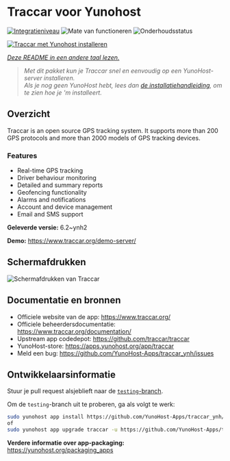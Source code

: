 <!--
NB: Deze README is automatisch gegenereerd door <https://github.com/YunoHost/apps/tree/master/tools/readme_generator>
Hij mag NIET handmatig aangepast worden.
-->

# Traccar voor Yunohost

[![Integratieniveau](https://dash.yunohost.org/integration/traccar.svg)](https://ci-apps.yunohost.org/ci/apps/traccar/) ![Mate van functioneren](https://ci-apps.yunohost.org/ci/badges/traccar.status.svg) ![Onderhoudsstatus](https://ci-apps.yunohost.org/ci/badges/traccar.maintain.svg)

[![Traccar met Yunohost installeren](https://install-app.yunohost.org/install-with-yunohost.svg)](https://install-app.yunohost.org/?app=traccar)

*[Deze README in een andere taal lezen.](./ALL_README.md)*

> *Met dit pakket kun je Traccar snel en eenvoudig op een YunoHost-server installeren.*  
> *Als je nog geen YunoHost hebt, lees dan [de installatiehandleiding](https://yunohost.org/install), om te zien hoe je 'm installeert.*

## Overzicht

Traccar is an open source GPS tracking system. It supports more than 200 GPS protocols and more than 2000 models of GPS tracking devices.

### Features

- Real-time GPS tracking
- Driver behaviour monitoring
- Detailed and summary reports
- Geofencing functionality
- Alarms and notifications
- Account and device management
- Email and SMS support


**Geleverde versie:** 6.2~ynh2

**Demo:** <https://www.traccar.org/demo-server/>

## Schermafdrukken

![Schermafdrukken van Traccar](./doc/screenshots/screenshot.png)

## Documentatie en bronnen

- Officiele website van de app: <https://www.traccar.org/>
- Officiele beheerdersdocumentatie: <https://www.traccar.org/documentation/>
- Upstream app codedepot: <https://github.com/traccar/traccar>
- YunoHost-store: <https://apps.yunohost.org/app/traccar>
- Meld een bug: <https://github.com/YunoHost-Apps/traccar_ynh/issues>

## Ontwikkelaarsinformatie

Stuur je pull request alsjeblieft naar de [`testing`-branch](https://github.com/YunoHost-Apps/traccar_ynh/tree/testing).

Om de `testing`-branch uit te proberen, ga als volgt te werk:

```bash
sudo yunohost app install https://github.com/YunoHost-Apps/traccar_ynh/tree/testing --debug
of
sudo yunohost app upgrade traccar -u https://github.com/YunoHost-Apps/traccar_ynh/tree/testing --debug
```

**Verdere informatie over app-packaging:** <https://yunohost.org/packaging_apps>
